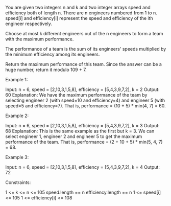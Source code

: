 You are given two integers n and k and two integer arrays speed and efficiency both of length n. There are n engineers numbered from 1 to n. speed[i] and efficiency[i] represent the speed and efficiency of the ith engineer respectively.

Choose at most k different engineers out of the n engineers to form a team with the maximum performance.

The performance of a team is the sum of its engineers' speeds multiplied by the minimum efficiency among its engineers.

Return the maximum performance of this team. Since the answer can be a huge number, return it modulo 109 + 7.

 

Example 1:

Input: n = 6, speed = [2,10,3,1,5,8], efficiency = [5,4,3,9,7,2], k = 2
Output: 60
Explanation: 
We have the maximum performance of the team by selecting engineer 2 (with speed=10 and efficiency=4) and engineer 5 (with speed=5 and efficiency=7). That is, performance = (10 + 5) * min(4, 7) = 60.

Example 2:

Input: n = 6, speed = [2,10,3,1,5,8], efficiency = [5,4,3,9,7,2], k = 3
Output: 68
Explanation:
This is the same example as the first but k = 3. We can select engineer 1, engineer 2 and engineer 5 to get the maximum performance of the team. That is, performance = (2 + 10 + 5) * min(5, 4, 7) = 68.

Example 3:

Input: n = 6, speed = [2,10,3,1,5,8], efficiency = [5,4,3,9,7,2], k = 4
Output: 72
 

Constraints:

1 <= k <= n <= 105
speed.length == n
efficiency.length == n
1 <= speed[i] <= 105
1 <= efficiency[i] <= 108